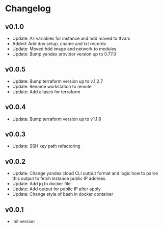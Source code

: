 # Changelog

## v0.1.0

- Update: All variables for instance and hdd moved to tfvars
- Added: Add dns setup, cname and txt records
- Update: Moved hdd image and network to modules
- Update: Bump yandex provider version up to 0.77.0

## v0.0.5

- Update: Bump terraform version up to v.1.2.7
- Update: Rename workstation to remote
- Update: Add aliases for terraform

## v0.0.4

- Update: Bump terraform version up to v1.1.9

## v0.0.3

- Update: SSH key path refactoring

## v0.0.2

- Update: Change yandex cloud CLI output format and logic how to parse this output to fetch instance public IP address.
- Update: Add jq to docker file
- Update: Add output for public IP after apply
- Update: Change style of bash in docker container

## v0.0.1

- Init version
